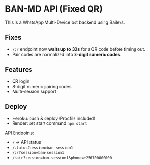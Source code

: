 # BAN-MD API (Fixed QR)

This is a WhatsApp Multi-Device bot backend using Baileys.

## Fixes
- `/qr` endpoint now **waits up to 30s** for a QR code before timing out.
- Pair codes are normalized into **8-digit numeric codes**.

## Features
- QR login
- 8-digit numeric pairing codes
- Multi-session support

## Deploy
- Heroku: push & deploy (Procfile included)
- Render: set start command `npm start`

API Endpoints:
- `/` → API status
- `/status?session=ban-session1`
- `/qr?session=ban-session1`
- `/pair?session=ban-session1&phone=+256700000000`
